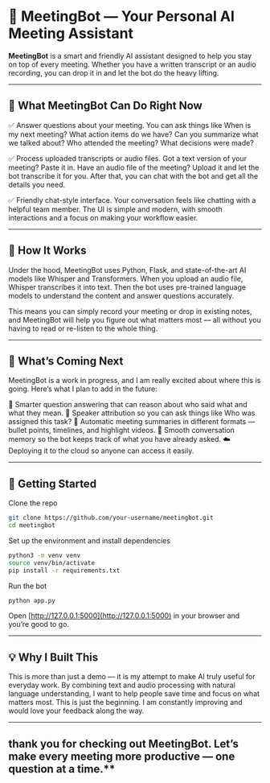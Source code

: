 

# 🤖 MeetingBot — Your Personal AI Meeting Assistant

**MeetingBot** is a smart and friendly AI assistant designed to help you stay on top of every meeting. Whether you have a written transcript or an audio recording, you can drop it in and let the bot do the heavy lifting.

---

## 🌟 What MeetingBot Can Do Right Now

✅ Answer questions about your meeting.
You can ask things like
When is my next meeting?
What action items do we have?
Can you summarize what we talked about?
Who attended the meeting?
What decisions were made?

✅ Process uploaded transcripts or audio files.
Got a text version of your meeting? Paste it in.
Have an audio file of the meeting? Upload it and let the bot transcribe it for you.
After that, you can chat with the bot and get all the details you need.

✅ Friendly chat-style interface.
Your conversation feels like chatting with a helpful team member. The UI is simple and modern, with smooth interactions and a focus on making your workflow easier.

---

## 🧠 How It Works

Under the hood, MeetingBot uses Python, Flask, and state-of-the-art AI models like Whisper and Transformers.
When you upload an audio file, Whisper transcribes it into text.
Then the bot uses pre-trained language models to understand the content and answer questions accurately.

This means you can simply record your meeting or drop in existing notes, and MeetingBot will help you figure out what matters most — all without you having to read or re-listen to the whole thing.

---

## 🔮 What’s Coming Next

MeetingBot is a work in progress, and I am really excited about where this is going.
Here’s what I plan to add in the future:

🧠 Smarter question answering that can reason about who said what and what they mean.
👥 Speaker attribution so you can ask things like Who was assigned this task?
🎥 Automatic meeting summaries in different formats — bullet points, timelines, and highlight videos.
🔄 Smooth conversation memory so the bot keeps track of what you have already asked.
☁️ Deploying it to the cloud so anyone can access it easily.

---

## 🎯 Getting Started

Clone the repo

```bash
git clone https://github.com/your-username/meetingbot.git
cd meetingbot
```

Set up the environment and install dependencies

```bash
python3 -m venv venv
source venv/bin/activate
pip install -r requirements.txt
```

Run the bot

```bash
python app.py
```

Open [http://127.0.0.1:5000](http://127.0.0.1:5000) in your browser and you’re good to go.

---

## 💡 Why I Built This

This is more than just a demo — it is my attempt to make AI truly useful for everyday work.
By combining text and audio processing with natural language understanding, I want to help people save time and focus on what matters most.
This is just the beginning. I am constantly improving and would love your feedback along the way.

---

## thank you for checking out MeetingBot. Let’s make every meeting more productive — one question at a time.**
